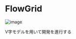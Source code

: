 # FlowGrid
![image](https://github.com/user-attachments/assets/1c6d6437-0410-413a-8daa-4d3cf9e82c70)

V字モデルを用いて開発を進行する

